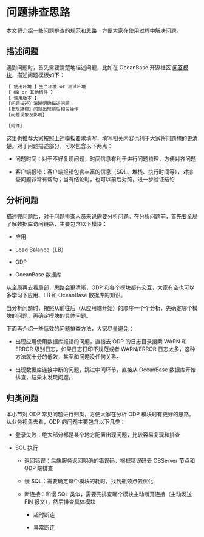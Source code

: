 # 问题排查思路

本文将介绍一些问题排查的规范和思路，方便大家在使用过程中解决问题。

## 描述问题

遇到问题时，首先需要清楚地描述问题，比如在 OceanBase 开源社区 [问答模块](https://ask.oceanbase.com/)，描述问题模板如下：

```bash
【 使用环境 】生产环境 or 测试环境
【 OB or 其他组件 】
【 使用版本 】
【问题描述】清晰明确描述问题
【复现路径】问题出现前后相关操作
【问题现象及影响】

【附件】
```

这里也推荐大家按照上述模板要求填写，填写相关内容也利于大家将问题想的更清楚。对于问题描述部分，可以包含以下两点：

* 问题时间：对于不好复现问题，时间信息有利于进行问题梳理，方便对齐问题

* 客户端报错：客户端报错包含丰富的信息（SQL、堆栈、执行时间等），对排查问题非常有帮助；当有结论时，也可以前后对照，进一步验证结论

## 分析问题

描述完问题后，对于问题排查人员来说需要分析问题。在分析问题前，首先要全局了解数据库访问链路，主要包含以下模块：

* 应用

* Load Balance（LB）

* ODP

* OceanBase 数据库

从全局再去看局部，思路会更清晰，ODP 和各个模块都有交互，大家有空也可以多学习下应用、LB 和 OceanBase 数据库的知识。

当分析问题时，按照从前往后（从应用端开始）的顺序一个个分析，先确定哪个模块的问题，再确定模块的具体问题。

下面再介绍一些低效的问题排查方法，大家尽量避免：

* 出现应用使用数据库报错的问题，直接去 ODP 的日志目录搜索 WARN 和 ERROR 级别日志，如果日志打印不规范或者 WARN/ERROR 日志太多，这种方法就十分的低效，甚至和问题没任何关系。

* 出现数据库连接中断的问题，跳过中间环节，直接从 OceanBase 数据库开始排查，结果未发现问题。

## 归类问题

本小节对 ODP 常见问题进行归类，方便大家在分析 ODP 模块时有更好的思路。从业务视角去看，ODP 的问题主要包含以下几类：

* 登录失败：绝大部分都是某个地方配置出现问题，比较容易复现和排查

* SQL 执行
  
  * 返回错误：后端服务返回明确的错误码，根据错误码去 OBServer 节点和 ODP 端排查
  
  * 慢 SQL：需要确定每个模块的耗时，找到瓶颈点去优化
  
  * 断连接：和慢 SQL 类似，需要先排查哪个模块主动断开连接（主动发送 FIN 报文），然后排查具体模块

    * 超时断连

    * 异常断连
